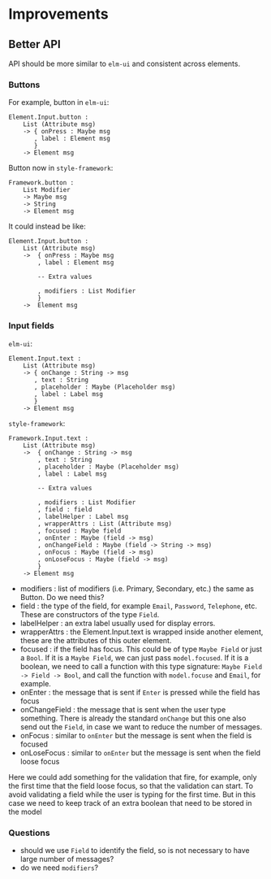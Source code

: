 # Improvements

## Better API

API should be more similar to `elm-ui` and consistent across elements.

### Buttons

For example, button in `elm-ui`:

```
Element.Input.button :
    List (Attribute msg)
    -> { onPress : Maybe msg
       , label : Element msg
       }
    -> Element msg
```

Button now in `style-framework`:

```
Framework.button :
    List Modifier
    -> Maybe msg
    -> String
    -> Element msg
```

It could instead be like:

```
Element.Input.button :
    List (Attribute msg)
    ->  { onPress : Maybe msg
        , label : Element msg

        -- Extra values

        , modifiers : List Modifier
        }
    ->  Element msg
```

### Input fields

`elm-ui`:

```
Element.Input.text :
    List (Attribute msg)
    -> { onChange : String -> msg
       , text : String
       , placeholder : Maybe (Placeholder msg)
       , label : Label msg
       }
    -> Element msg
```

`style-framework`:

```
Framework.Input.text :
    List (Attribute msg)
    ->  { onChange : String -> msg
        , text : String
        , placeholder : Maybe (Placeholder msg)
        , label : Label msg

        -- Extra values
        
        , modifiers : List Modifier
        , field : field
        , labelHelper : Label msg
        , wrapperAttrs : List (Attribute msg)
        , focused : Maybe field
        , onEnter : Maybe (field -> msg)
        , onChangeField : Maybe (field -> String -> msg)
        , onFocus : Maybe (field -> msg)
        , onLoseFocus : Maybe (field -> msg)
        }
    -> Element msg
```

* modifiers : list of modifiers (i.e. Primary, Secondary, etc.) the same as Button. Do we need this?
* field : the type of the field, for example `Email`, `Password`, `Telephone`, etc. These are constructors of the type `Field`.
* labelHelper : an extra label usually used for display errors.
* wrapperAttrs : the Element.Input.text is wrapped inside another element, these are the attributes of this outer element.
* focused : if the field has focus. This could be of type `Maybe Field` or just a `Bool`. If it is a `Maybe Field`, we can just pass `model.focused`. If it is a boolean, we need to call a function with this type signature: `Maybe Field -> Field -> Bool`, and call the function with `model.focuse` and `Email`, for example.
* onEnter : the message that is sent if `Enter` is pressed while the field has focus
* onChangeField : the message that is sent when the user type something. There is already the standard `onChange` but this one also send out the `Field`, in case we want to reduce the number of messages.
* onFocus : similar to `onEnter` but the message is sent when the field is focused
* onLoseFocus : similar to `onEnter` but the message is sent when the field loose focus

Here we could add something for the validation that fire, for example, only the first time that the field loose focus, so that the validation can start. To avoid validating a field while the user is typing for the first time. But in this case we need to keep track of an extra boolean that need to be stored in the model

### Questions

* should we use `Field` to identify the field, so is not necessary to have large number of messages?
* do we need `modifiers`?
